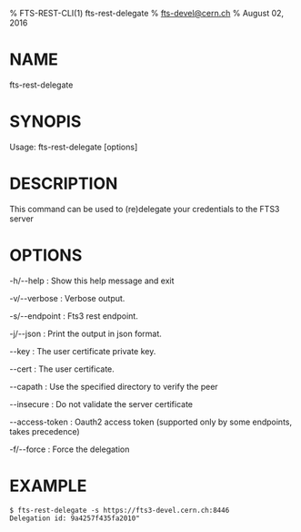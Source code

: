 % FTS-REST-CLI(1) fts-rest-delegate
% fts-devel@cern.ch
% August 02, 2016
# NAME

fts-rest-delegate

# SYNOPIS

Usage: fts-rest-delegate [options]

# DESCRIPTION

This command can be used to (re)delegate your credentials to the FTS3 server

# OPTIONS

-h/--help
:	Show this help message and exit

-v/--verbose
:	Verbose output. 

-s/--endpoint
:	Fts3 rest endpoint. 

-j/--json
:	Print the output in json format. 

--key
:	The user certificate private key. 

--cert
:	The user certificate. 

--capath
:	Use the specified directory to verify the peer

--insecure
:	Do not validate the server certificate

--access-token
:	Oauth2 access token (supported only by some endpoints, takes precedence)

-f/--force
:	Force the delegation

# EXAMPLE
```
$ fts-rest-delegate -s https://fts3-devel.cern.ch:8446
Delegation id: 9a4257f435fa2010"

```

